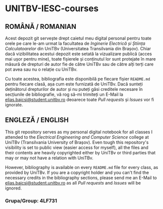 # UNITBV-IESC-courses

## ROMÂNĂ / ROMANIAN

Acest depozit git servește drept caietul meu digital personal pentru toate orele pe care le-am urmat la facultatea de _Inginerie Electrică și Știința Calculatoarelor_ din UniTBv (Universitatea Transilvania din Brașov). Chiar dacă vizibilitatea acestui depozit este setată la vizualizare publică (acces mai ușor pentru mine), toate fișierele și conținutul lor sunt protejate în mare măsură de drepturi de autor fie de către UniTBv sau de către alți terți care pot avea sau nu o relație cu UniTBv.

Cu toate acestea, bibliografia este disponibilă pe fiecare fișier `README.md` pentru fiecare clasă, așa cum este furnizată de UniTBv. Dacă sunteți deținătorul drepturilor de autor și nu puteți găsi creditele necesare în secțiunile de bibliografie, vă rog să-mi trimiteți un E-Mail la <a href="elias.bajcsi@student.unitbv.ro">elias.bajcsi@student.unitbv.ro</a> deoarece toate _Pull requests_ și _Issues_ vor fi ignorate.

## ENGLEZĂ / ENGLISH

This git repository serves as my personal digital notebook for all classes I attended to the _Electrical Engineering and Computer Science_ college at UniTBv (Transilvania University of Brașov). Even tough this repository's visibility is set to public view (easier access for myself), all the files and their contents are heavily copyrighted either by UniTBv or third parties that may or may not have a relation with UniTBv.

However, bibliography is available on every `README.md` file for every class, as provided by UniTBv. If you are a copyright holder and you can't find the necessary credits in the bibliography sections, please send me an E-Mail to <a href="elias.bajcsi@student.unitbv.ro">elias.bajcsi@student.unitbv.ro</a> as all _Pull requests_ and _Issues_ will be ignored.

### Grupa/Group: 4LF731
